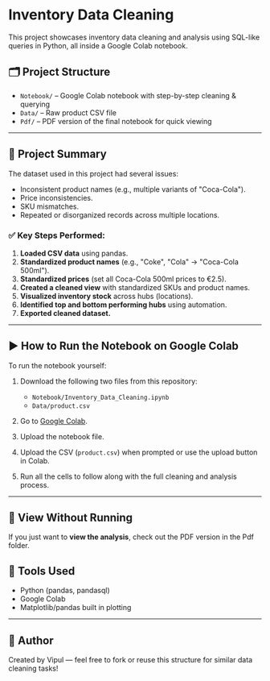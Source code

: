 # Inventory Data Cleaning

This project showcases inventory data cleaning and analysis using SQL-like queries in Python, all inside a Google Colab notebook.

## 🗂 Project Structure

- `Notebook/` – Google Colab notebook with step-by-step cleaning & querying
- `Data/` – Raw product CSV file
- `Pdf/` – PDF version of the final notebook for quick viewing

---
## 📌 Project Summary

The dataset used in this project had several issues:
- Inconsistent product names (e.g., multiple variants of "Coca-Cola").
- Price inconsistencies.
- SKU mismatches.
- Repeated or disorganized records across multiple locations.

### ✅ Key Steps Performed:
1. **Loaded CSV data** using pandas.
2. **Standardized product names** (e.g., "Coke", "Cola" → "Coca-Cola 500ml").
3. **Standardized prices** (set all Coca-Cola 500ml prices to €2.5).
4. **Created a cleaned view** with standardized SKUs and product names.
5. **Visualized inventory stock** across hubs (locations).
6. **Identified top and bottom performing hubs** using automation.
7. **Exported cleaned dataset.**

---

## ▶️ How to Run the Notebook on Google Colab

To run the notebook yourself:

1. Download the following two files from this repository:
   - `Notebook/Inventory_Data_Cleaning.ipynb`
   - `Data/product.csv`

2. Go to [Google Colab](https://colab.research.google.com/).

3. Upload the notebook file.

4. Upload the CSV (`product.csv`) when prompted or use the upload button in Colab.

5. Run all the cells to follow along with the full cleaning and analysis process.

---

## 📄 View Without Running

If you just want to **view the analysis**, check out the PDF version in the Pdf folder.


## 🔧 Tools Used

- Python (pandas, pandasql)
- Google Colab
- Matplotlib/pandas built in plotting

---

## 👤 Author

Created by Vipul — feel free to fork or reuse this structure for similar data cleaning tasks!
